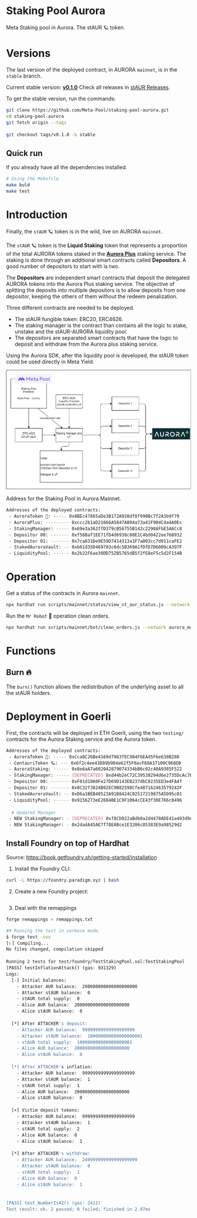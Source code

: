# Staking Pool Aurora

Meta Staking pool in Aurora. The stAUR 🪐 token.

# Versions

The last version of the deployed contract, in AURORA `mainnet`, is in the `stable` branch.

Current stable version: [**v0.1.0**](https://github.com/Meta-Pool/staking-pool-aurora/releases/tag/v0.1.0)
Check all releases in [stAUR Releases](https://github.com/Meta-Pool/staking-pool-aurora/releases).

To get the stable version, run the commands:

```sh
git clone https://github.com/Meta-Pool/staking-pool-aurora.git
cd staking-pool-aurora
git fetch origin --tags

git checkout tags/v0.1.0 -b stable
```

## Quick run

If you already have all the dependencies installed.

```sh
# Using the Makefile
make buld
make test
```

# Introduction

Finally, the `stAUR` 🪐 token is in the wild, live on AURORA `mainnet`.

The `stAUR` 🪐 token is the **Liquid Staking** token that represents a proportion of the total AURORA tokens staked in the [**Aurora Plus**](https://aurora.plus/) staking service. The staking is done through an additional smart contracts called **Depositors**. A good number of depositors to start with is two.

The **Depositors** are independent smart contracts that deposit the delegated AURORA tokens into the Aurora Plus staking service. The objective of splitting the deposits into multiple depositors is to allow deposits from one depositor, keeping the others of them without the redeem penalization.

Three different contracts are needed to be deployed.

- The stAUR fungible token: ERC20, ERC4626.
- The staking manager is the contract than contains all the logic to stake, unstake and the stAUR-AURORA liquidity pool.
- The depositors are separated smart contracts that have the logic to deposit and withdraw from the Aurora plus staking service.

Using the Aurora SDK, after the liquidity pool is developed, the stAUR token could be used directly in Meta Yield.

![Architecture](media/stakingAurora.png)

Address for the Staking Pool in Aurora Mainnet.

```bash
Addresses of the deployed contracts:
 - AuroraToken 💚: ----- 0x8BEc47865aDe3B172A928df8f990Bc7f2A3b9f79
 - AuroraPlus: --------- 0xccc2b1aD21666A5847A804a73a41F904C4a4A0Ec
 - StakingManager: ----- 0x69e3a362ffD379cB56755B142c2290AFbE5A6Cc8
 - Depositor 00: ------- 0xf56Baf1EE71fD4d6938c88E1C4bd0422ee768932
 - Depositor 01: ------- 0x7ca831De9E59D7414313a1F7a003cc7d011caFE2
 - StakedAuroraVault: -- 0xb01d35D469703c6dc5B369A1fDfD7D6009cA397F
 - LiquidityPool: ------ 0x2b22F6ae30DD752B5765dB5f2fE8eF5c5d2F154B
```

# Operation

Get a status of the contracts in Aurora `mainnet`.

```sh
npx hardhat run scripts/mainnet/status/view_st_aur_status.js --network aurora_mainnet
```

Run the `Mr Robot` 🤖 operation clean orders.

```sh
npx hardhat run scripts/mainnet/bot/clean_orders.js --network aurora_mainnet
```

# Functions

## Burn 🔥

The `burn()` function allows the redistribution of the underlying asset to all the stAUR holders.

# Deployment in Goerli

First, the contracts will be deployed in ETH Goerli, using the two `testing/` contracts for the Aurora Staking service and the Aurora token.

```sh
Addresses of the deployed contracts:
 - AuroraToken 💚: ----- 0xCca0C26Be4169d7963fEC984F6EAd5F6e630B288
 - CentauriToken 🪐: --- 0x6f2c4ee43D89b904e62f5F0acF68A37100C968D0
 - AuroraStaking: ------ 0x8e6aA7a602042879074334bB6c02c40A9385F522
 - StakingManager: ----- [DEPRECATED] 0xd44b2eC72C39538294d6e2735DcAc7BB5Ebf2cC6
 - Depositor 00: ------- 0xF01d1060Fe27D69D143EB237dbC8235ED3e4FA4f
 - Depositor 01: ------- 0x0C32f3824B02EC9B82598Cfe487162463579242F
 - StakedAuroraVault: -- 0xD6a1BEB40523A91B8424C02517219875A5D95c01
 - LiquidityPool: ------ 0x9156273eE2684BE1C9F1064cCE43f30E766c8496

  # Updated Manager
 - NEW StakingManager: - [DEPRECATED] 0xf8Cb922aBdb0a2d4478ADE41a493d9A11e0e6009
 - NEW StakingManager: - 0x2da4A45AE7f78EABce1E3206c85383E9a98529d2
```

## Install Foundry on top of Hardhat

Source: https://book.getfoundry.sh/getting-started/installation

1. Install the Foundry CLI:

```sh
curl -L https://foundry.paradigm.xyz | bash
```

2. Create a new Foundry project:

```sh

```

3. Deal with the remappings

```sh
forge remappings > remappings.txt
```

```sh
## Running the test in verbose mode.
$ forge test -vvv
[⠆] Compiling...
No files changed, compilation skipped

Running 2 tests for test/foundry/TestStakingPool.sol:TestStakingPool
[PASS] testInflationAttack() (gas: 931329)
Logs:
  [-] Initial balances:
  	- Attacker AUR balance:  200000000000000000000
  	- Attacker stAUR balance:  0
  	- stAUR total supply:  0
  	- Alice AUR balance:  200000000000000000000
  	- Alice stAUR balance:  0

  [*] After ATTACKER's deposit:
  	- Attacker AUR balance:  99999999999999999999
  	- Attacker stAUR balance:  100000000000000000001
  	- stAUR total supply:  100000000000000000001
  	- Alice AUR balance:  200000000000000000000
  	- Alice stAUR balance:  0

  [*] After ATTACKER's inflation:
  	- Attacker AUR balance:  99999999999999999999
  	- Attacker stAUR balance:  1
  	- stAUR total supply:  1
  	- Alice AUR balance:  200000000000000000000
  	- Alice stAUR balance:  0

  [+] Victim deposit tokens:
  	- Attacker AUR balance:  99999999999999999999
  	- Attacker stAUR balance:  1
  	- stAUR total supply:  2
  	- Alice AUR balance:  0
  	- Alice stAUR balance:  1

  [*] After ATTACKER's withdraw:
  	- Attacker AUR balance:  249999999999999999999
  	- Attacker stAUR balance:  0
  	- stAUR total supply:  1
  	- Alice AUR balance:  0
  	- Alice stAUR balance:  1


[PASS] test_NumberIs42() (gas: 2412)
Test result: ok. 2 passed; 0 failed; finished in 2.97ms
```
